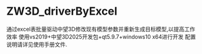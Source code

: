 # ZW3D_driverByExcel
通过excel表批量驱动中望3D修改现有模型参数并重新生成目标模型,以提高工作效率
使用vs2019+中望3D2025开发包+qt5.9.7+windows10 x64进行开发
配置说明请详见使用手册文件.
